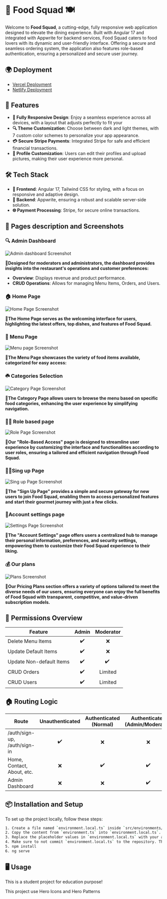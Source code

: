 # 🍔 Food Squad 🍽️
Welcome to **Food Squad**, a cutting-edge, fully responsive web application designed to elevate the dining experience. Built with Angular 17 and integrated with Appwrite for backend services, Food Squad caters to food lovers with its dynamic and user-friendly interface. Offering a secure and seamless ordering system, the application also features role-based authentication, ensuring a personalized and secure user journey.

## 🌍 Deployment
- [Vercel Deployment](https://food-app-deploy.vercel.app/)
- [Netlify Deployment](https://foodsquad.netlify.app/)

## 🚀 Features

- **🍏 Fully Responsive Design**: Enjoy a seamless experience across all devices, with a layout that adjusts perfectly to fit your
- **🔍 Theme Customization**: Choose between dark and light themes, with 7 custom color schemes to personalize your app appearance.
- **💳 Secure Stripe Payments**: Integrated Stripe for safe and efficient financial transactions.
- **📄 Profile Customization**: Users can edit their profiles and upload pictures, making their user experience more personal.

## 🛠️ Tech Stack

- **🔹 Frontend**: Angular 17, Tailwind CSS for styling, with a focus on responsive and adaptive design.
- **🔸 Backend**: Appwrite, ensuring a robust and scalable server-side solution.
- **🌐 Payment Processing**:  Stripe, for secure online transactions.


## 📸 Pages description and Screenshots
### 🔍 Admin Dashboard
 ![Admin dashboard Screenshot](https://i.ibb.co/XSz8YRr/Screenshot-2024-04-03-232830.png)

**🔹Designed for moderators and administrators, the dashboard provides insights into the restaurant's operations and customer preferences:**

- **Overview**: Displays revenue and product performance.
- **CRUD Operations**: Allows for managing Menu Items, Orders, and Users.

### 🏠 Home Page
  ![Home Page Screenshot](https://i.ibb.co/fHgVrP7/Screenshot-2024-04-03-232914.png)

**🔹The Home Page serves as the welcoming interface for users, highlighting the latest offers, top dishes, and features of Food Squad.**

### 🛒 Menu Page
![Menu page Screenshot](https://i.ibb.co/8d4QwpY/Screenshot-2024-04-03-232927.png)

**🔹The Menu Page showcases the variety of food items available, categorized for easy access:**

### ☘️ Categories Selection
 ![Category Page Screenshot](https://i.ibb.co/KNDx6MY/Screenshot-2024-04-03-232943.png)
 
 **🔹The Category Page allows users to browse the menu based on specific food categories, enhancing the user experience by simplifying navigation.**
 
### 👩‍🎓 Role based page
 ![Role Page Screenshot](https://i.ibb.co/CJ3KR6q/Screenshot-2024-04-03-235001.png)
 
 **🔹Our "Role-Based Access" page is designed to streamline user experience by customizing the interface and functionalities according to user roles, ensuring a tailored and efficient navigation through Food Squad.**
 
 
### 🙅‍♂️Sing up Page
 ![Sing up Page Screenshot](https://i.ibb.co/X3F01MD/Screenshot-2024-04-03-234925.png)
 
 **🔹The "Sign Up Page" provides a simple and secure gateway for new users to join Food Squad, enabling them to access personalized features and start their gourmet journey with just a few clicks.**
 
### 🤵️Account settings page
 ![Settings Page Screenshot](https://i.ibb.co/ykwWdY6/Screenshot-2024-04-03-235418.png)
 
 **🔹The "Account Settings" page offers users a centralized hub to manage their personal information, preferences, and security settings, empowering them to customize their Food Squad experience to their liking.**
 
### 💰 Our plans
 
![Plans Screenshot](https://i.ibb.co/kH1zvw4/Screenshot-2024-04-03-232953.png)

**🔹Our Pricing Plans section offers a variety of options tailored to meet the diverse needs of our users, ensuring everyone can enjoy the full benefits of Food Squad with transparent, competitive, and value-driven subscription models.**

## 👤 Permissions Overview

| Feature                | Admin | Moderator |
|------------------------|:-----:|:---------:|
| Delete Menu Items      |  ✔️   |     ❌    |
| Update Default Items   |  ✔️   |     ❌  |
| Update Non-default Items      |  ✔️   |    ✔️ ️️   |
| CRUD Orders            |  ✔️   |     Limited   |
| CRUD Users             |  ✔️   | Limited   |

## 🏠 Routing Logic

| Route                         | Unauthenticated | Authenticated (Normal) | Authenticated (Admin/Moderator) |
|-------------------------------|:---------------:|:-----------------------:|:--------------------------------:|
| /auth/sign-up, /auth/sign-in  |        ✔️       |            ❌           |                 ❌               |
| Home, Contact, About, etc.    |        ❌       |            ✔️           |                 ✔️               |
| Admin Dashboard               |        ❌       |            ❌           |                 ✔️               |


## 📦 Installation and Setup

To set up the project locally, follow these steps:

```bash
1. Create a file named `environment.local.ts` inside `src/environments/`. 
2. Copy the content from `environment.ts` into `environment.local.ts`.
3. Replace the placeholder values in `environment.local.ts` with your actual Appwrite project keys.
4. Make sure to not commit `environment.local.ts` to the repository. This file is already listed in `.gitignore`.
5. npm install
6. ng serve
```


## 🖥️ Usage
This is a student project for education purpose!

This project use Hero Icons and Hero Patterns
